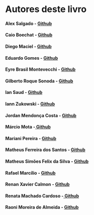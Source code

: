 # Autores deste livro

#### Alex Salgado - [Github](https://github.com/salgado)

#### Caio Boechat - [Github](https://github.com/caioboechat)

#### Diego Maciel - [Github](https://github.com/diegoamorim)

#### Eduardo Gomes - [Github](https://github.com/elgsantos)

#### Eyre Brasil Montevecchi - [Github](https://github.com/eyrebrasil)

#### Gilberto Roque Sonoda - [Github](https://github.com/grsonoda)

#### Ian Saud - [Github](https://github.com/IanSaud)

#### Iann Zukowski - [Github](https://github.com/izukowski)

#### Jordan Mendonça Costa - [Github](https://github.com/Jordanmendonca)

#### Márcio Mota -[ Github](https://github.com/mmota2017)

#### Mariani Pereira - [Github](https://github.com/MarianiPSM)

#### Matheus Ferreira dos Santos - [Github](https://github.com/MatheusFerreiraSantos)

#### Matheus Simões Felix da Silva - [Github](https://github.com/MathSimoes)

#### Rafael Marcílio - [Github](https://github.com/rafaelbatistamarcilio)

#### Renan Xavier Calmon - [Github](https://github.com/Renanxc)

#### Renata Machado Cardoso -[ Github](https://github.com/reehmachado)

#### Raoni Moreira de Almeida - [Github](https://github.com/raonicmoreira)

#### 



